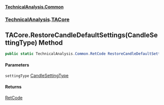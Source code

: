 #### [TechnicalAnalysis.Common](TechnicalAnalysis.Common.md 'TechnicalAnalysis.Common')
### [TechnicalAnalysis](TechnicalAnalysis.Common.md#TechnicalAnalysis 'TechnicalAnalysis').[TACore](TACore.md 'TechnicalAnalysis.TACore')

## TACore.RestoreCandleDefaultSettings(CandleSettingType) Method

```csharp
public static TechnicalAnalysis.Common.RetCode RestoreCandleDefaultSettings(TechnicalAnalysis.Common.CandleSettingType settingType);
```
#### Parameters

<a name='TechnicalAnalysis.TACore.RestoreCandleDefaultSettings(TechnicalAnalysis.Common.CandleSettingType).settingType'></a>

`settingType` [CandleSettingType](CandleSettingType.md 'TechnicalAnalysis.Common.CandleSettingType')

#### Returns
[RetCode](RetCode.md 'TechnicalAnalysis.Common.RetCode')